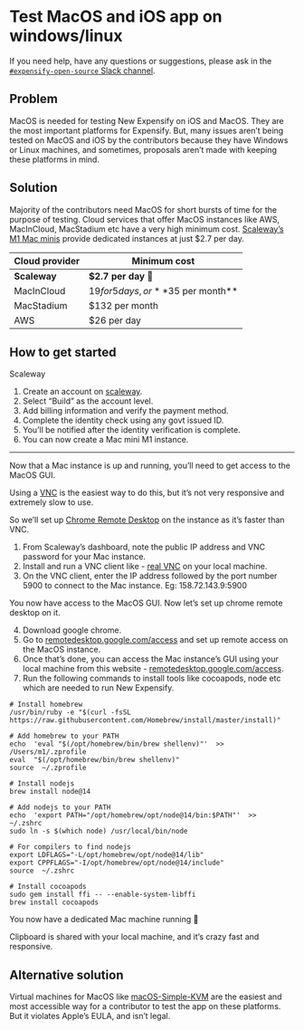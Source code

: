 # Test MacOS and iOS app on windows/linux

If you need help, have any questions or suggestions, please ask in the [`#expensify-open-source` Slack channel](https://github.com/Expensify/App/blob/main/CONTRIBUTING.md#asking-questions).

## Problem
MacOS is needed for testing New Expensify on iOS and MacOS. They are the most important platforms for Expensify. But, many issues aren’t being tested on MacOS and iOS by the contributors because they have Windows or Linux machines, and sometimes, proposals aren’t made with keeping these platforms in mind. 

## Solution
Majority of the contributors need MacOS for short bursts of time for the purpose of testing. Cloud services that offer MacOS instances like AWS, MacInCloud, MacStadium etc have a very high minimum cost. [Scaleway’s M1 Mac minis](https://www.scaleway.com/en/hello-m1/) provide dedicated instances at just $2.7 per day.


| **Cloud provider**|**Minimum cost** |
| ----------- | ----------- |
| **Scaleway** | **$2.7 per day 🥇** |
| MacInCloud |$19 for 5 days, or **$35 per month** |
| MacStadium | $132 per month |
| AWS | $26 per day |

## How to get started
Scaleway
1.  Create an account on [scaleway](https://www.scaleway.com/en/hello-m1/).
2.  Select “Build” as the account level.
3.  Add billing information and verify the payment method.
4.  Complete the identity check using any govt issued ID.
5.  You’ll be notified after the identity verification is complete.
6.  You can now create a Mac mini M1 instance.
<hr>
Now that a Mac instance is up and running, you’ll need to get access to the MacOS GUI. 

Using a [VNC](https://www.realvnc.com/en/connect/download/vnc/) is the easiest way to do this, but it’s not very responsive and extremely slow to use.

So we’ll set up [Chrome Remote Desktop](https://remotedesktop.google.com/) on the instance as it’s faster than VNC.

1.  From Scaleway’s dashboard, note the public IP address and VNC password for your Mac instance.
2.  Install and run a VNC client like - [real VNC](https://www.realvnc.com/en/connect/download/vnc/) on your local machine.  
3.  On the VNC client, enter the IP address followed by the port number 5900 to connect to the Mac instance. Eg: 158.72.143.9:5900

You now have access to the MacOS GUI. Now let’s set up chrome remote desktop on it.

4.  Download google chrome.
5.  Go to [remotedesktop.google.com/access](https://remotedesktop.google.com/access) and set up remote access on the MacOS instance. 
6.  Once that’s done, you can access the Mac instance’s GUI using your local machine from this website - [remotedesktop.google.com/access](https://remotedesktop.google.com/access).
7.  Run the following commands to install tools like cocoapods, node etc which are needed to run New Expensify.
```
# Install homebrew
/usr/bin/ruby -e "$(curl -fsSL https://raw.githubusercontent.com/Homebrew/install/master/install)"

# Add homebrew to your PATH
echo  'eval "$(/opt/homebrew/bin/brew shellenv)"'  >> /Users/m1/.zprofile
eval  "$(/opt/homebrew/bin/brew shellenv)"
source  ~/.zprofile

# Install nodejs
brew install node@14

# Add nodejs to your PATH
echo  'export PATH="/opt/homebrew/opt/node@14/bin:$PATH"'  >>  ~/.zshrc
sudo ln -s $(which node) /usr/local/bin/node

# For compilers to find nodejs
export LDFLAGS="-L/opt/homebrew/opt/node@14/lib"
export CPPFLAGS="-I/opt/homebrew/opt/node@14/include"
source  ~/.zshrc

# Install cocoapods
sudo gem install ffi -- --enable-system-libffi
brew install cocoapods
```

You now have a dedicated Mac machine running 🎉

Clipboard is shared with your local machine, and it’s crazy fast and responsive.

## Alternative solution
Virtual machines for MacOS like [macOS-Simple-KVM](https://github.com/foxlet/macOS-Simple-KVM) are the easiest and most accessible way for a contributor to test the app on these platforms. But it violates Apple’s EULA, and isn’t legal.
